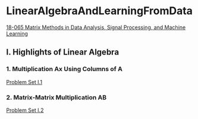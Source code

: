 # LinearAlgebraAndLearningFromData

[18-065 Matrix Methods in Data Analysis, Signal Processing, and Machine Learning](https://ocw.mit.edu/courses/mathematics/18-065-matrix-methods-in-data-analysis-signal-processing-and-machine-learning-spring-2018/index.htm)

## I. Highlights of Linear Algebra

### 1. Multiplication Ax Using Columns of A

[Problem Set I.1](https://github.com/nickovchinnikov/LinearAlgebraAndLearningFromData/blob/master/1.%20Highlights%20of%20Linear%20Algebra/1.%20Multiplication%20Ax%20Using%20Columns%20of%20A/Problem%20Set%20I.1.pdf)

### 2. Matrix-Matrix Multiplication AB

[Problem Set I.2](https://github.com/nickovchinnikov/LinearAlgebraAndLearningFromData/blob/master/1.%20Highlights%20of%20Linear%20Algebra/2.%20Matrix-Matrix%20Multiplication%20AB/Problem%20Set%20I.2.pdf)
